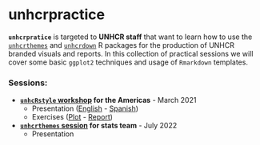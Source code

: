 
<!-- README.md is generated from README.Rmd. Please edit that file -->

# unhcrpractice

<!-- badges: start -->
<!-- badges: end -->

**`unhcrpratice`** is targeted to **UNHCR staff** that want to learn how
to use the [`unhcrthemes`](https://github.com/vidonne/unhcrthemes) and
[`unhcrdown`](https://github.com/vidonne/unhcrdown) R packages for the
production of UNHCR branded visuals and reports. In this collection of
practical sessions we will cover some basic `ggplot2` techniques and
usage of `Rmarkdown` templates.

### Sessions:

-   **[`unhcRstyle`
    workshop](https://github.com/vidonne/unhcrpractice/tree/main/workshop/2021-03-unhcrstyle-americas)
    for the Americas** - March 2021
    -   Presentation
        ([English](https://vidonne.github.io/unhcrpractice/workshop/2021-03-unhcrstyle-americas/presentation/unhcRstyle_workshop_presentation.html#1) -
        [Spanish](https://vidonne.github.io/unhcrpractice/workshop/2021-03-unhcrstyle-americas/presentation/unhcRstyle_workshop_presentation_es.html#1))
    -   Exercises
        ([Plot](https://github.com/vidonne/unhcRstyle_workshop/tree/master/exercise) -
        [Report](https://github.com/vidonne/unhcRstyle_workshop/tree/master/report))
-   **[`unhcrthemes`
    session](https://github.com/vidonne/unhcrpractice/tree/main/workshop/2022-07-unhcrthemes-stats)
    for stats team** - July 2022
    -   Presentation
